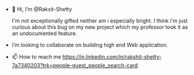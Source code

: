 - 👋 Hi, I’m @Rakxit-Shetty

    I'm not exceptionally gifted neither am i especially bright.
    I think i'm just curious about this bug on my new project which my professor took it as an undocumented feature.


-  I’m looking to collaborate on building high end Web application.
- 📫 How to reach me https://in.linkedin.com/in/rakshit-shetty-7a7340203?trk=people-guest_people_search-card


<!---
Rakxit-Shetty/Rakxit-Shetty is a ✨ special ✨ repository because its `README.md` (this file) appears on your GitHub profile.
You can click the Preview link to take a look at your changes.
--->
